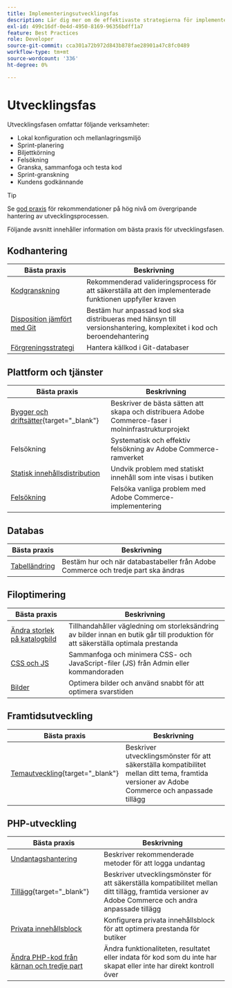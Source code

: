 ```yaml
---
title: Implementeringsutvecklingsfas
description: Lär dig mer om de effektivaste strategierna för implementering i utvecklingsfasen av Adobe Commerce-projekt.
exl-id: 499c16df-0e4d-4950-8169-96356bdff1a7
feature: Best Practices
role: Developer
source-git-commit: cca301a72b972d843b878fae28901a47c8fc0489
workflow-type: tm+mt
source-wordcount: '336'
ht-degree: 0%

---
```



# Utvecklingsfas

Utvecklingsfasen omfattar följande verksamheter:

- Lokal konfiguration och mellanlagringsmiljö
- Sprint-planering
- Biljettkörning
- Felsökning
- Granska, sammanfoga och testa kod
- Sprint-granskning
- Kundens godkännande

>[!TIP]
>
>Se [god praxis](general.md) för rekommendationer på hög nivå om övergripande hantering av utvecklingsprocessen.

Följande avsnitt innehåller information om bästa praxis för utvecklingsfasen.

## Kodhantering

| Bästa praxis | Beskrivning |
|-----------------------------------------------------------------|--------------------------------------------------------------------------------------------------------------------------------------|
| [Kodgranskning](code-review.md) | Rekommenderad valideringsprocess för att säkerställa att den implementerade funktionen uppfyller kraven |
| [Disposition jämfört med Git](code-management.md) | Bestäm hur anpassad kod ska distribueras med hänsyn till versionshantering, komplexitet i kod och beroendehantering |
| [Förgreningsstrategi](git-branching.md) | Hantera källkod i Git-databaser |

## Plattform och tjänster

| Bästa praxis | Beskrivning |
|--------------------------------------------------------------------------------------------------------------------------------------------------------|-------------------------------------------------------------------------------------------------------------|
| [Bygger och driftsätter](https://experienceleague.adobe.com/docs/commerce-cloud-service/user-guide/develop/deploy/best-practices.html){target="_blank"} | Beskriver de bästa sätten att skapa och distribuera Adobe Commerce-faser i molninfrastrukturprojekt |
| Felsökning | Systematisk och effektiv felsökning av Adobe Commerce-ramverket |
| [Statisk innehållsdistribution](static-content-deployment.md) | Undvik problem med statiskt innehåll som inte visas i butiken |
| [Felsökning](troubleshooting.md) | Felsöka vanliga problem med Adobe Commerce-implementering |

## Databas

| Bästa praxis | Beskrivning |
|----------------------------------------------------------------|---------------------------------------------------------------------------------|
| [Tabelländring](modifying-core-and-third-party-tables.md) | Bestäm hur och när databastabeller från Adobe Commerce och tredje part ska ändras |

## Filoptimering

| Bästa praxis | Beskrivning |
|-----------------------------------------------------|-----------------------------------------------------------------------------------------------------------|
| [Ändra storlek på katalogbild](catalog-image-resizing.md) | Tillhandahåller vägledning om storleksändring av bilder innan en butik går till produktion för att säkerställa optimala prestanda |
| [CSS och JS](optimize-css-js-files.md) | Sammanfoga och minimera CSS- och JavaScript-filer (JS) från Admin eller kommandoraden |
| [Bilder](image-optimization.md) | Optimera bilder och använd snabbt för att optimera svarstiden |

## Framtidsutveckling

| Bästa praxis | Beskrivning |
|----------------------------------------------------------------------------------------------------------------|------------------------------------------------------------------------------------------------------------------------------------------|
| [Temautveckling](https://developer.adobe.com/commerce/frontend-core/guide/best-practices/){target="_blank"} | Beskriver utvecklingsmönster för att säkerställa kompatibilitet mellan ditt tema, framtida versioner av Adobe Commerce och anpassade tillägg |

## PHP-utveckling

| Bästa praxis | Beskrivning |
|-----------------------------------------------------------------------------------------|----------------------------------------------------------------------------------------------------------------------------------------------------|
| [Undantagshantering](exception-handling.md) | Beskriver rekommenderade metoder för att logga undantag |
| [Tillägg](https://developer.adobe.com/commerce/php/best-practices/){target="_blank"} | Beskriver utvecklingsmönster för att säkerställa kompatibilitet mellan ditt tillägg, framtida versioner av Adobe Commerce och andra anpassade tillägg |
| [Privata innehållsblock](private-content-block-configuration.md) | Konfigurera privata innehållsblock för att optimera prestanda för butiker |
| [Ändra PHP-kod från kärnan och tredje part](modifying-core-and-third-party-code.md) | Ändra funktionaliteten, resultatet eller indata för kod som du inte har skapat eller inte har direkt kontroll över |
